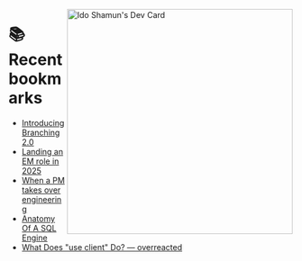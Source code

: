 <a href="https://app.daily.dev/idoshamun"><img src="https://api.daily.dev/devcards/v2/28849d86070e4c099c877ab6837c61f0.png?type=default&r=auy" align="right" width="400" alt="Ido Shamun's Dev Card"/></a>

# 📚 Recent bookmarks
<!-- BOOKMARKS:START -->
- [Introducing Branching 2.0](https://app.daily.dev/posts/UqVz3YlFo?utm_source=rss&utm_medium=bookmarks&utm_campaign=28849d86070e4c099c877ab6837c61f0)
- [Landing an EM role in 2025](https://app.daily.dev/posts/qCJvKrtUM?utm_source=rss&utm_medium=bookmarks&utm_campaign=28849d86070e4c099c877ab6837c61f0)
- [When a PM takes over engineering](https://app.daily.dev/posts/QOmqKatOj?utm_source=rss&utm_medium=bookmarks&utm_campaign=28849d86070e4c099c877ab6837c61f0)
- [Anatomy Of A SQL Engine](https://app.daily.dev/posts/NWkuMpVV9?utm_source=rss&utm_medium=bookmarks&utm_campaign=28849d86070e4c099c877ab6837c61f0)
- [What Does &quot;use client&quot; Do? — overreacted](https://app.daily.dev/posts/kPY6s6dwR?utm_source=rss&utm_medium=bookmarks&utm_campaign=28849d86070e4c099c877ab6837c61f0)
<!-- BOOKMARKS:END -->
